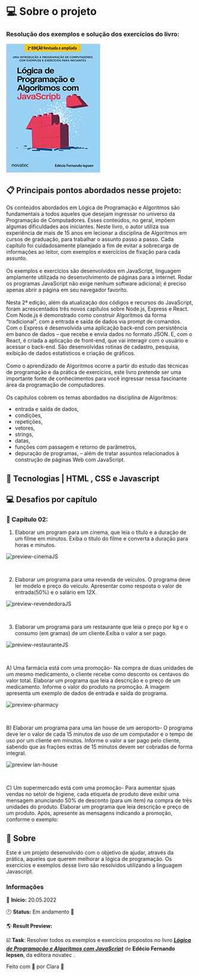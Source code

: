 # 💻 Sobre o projeto
### Resolução dos exemplos e solução dos exercícios do livro:

!['Book cover'](https://github.com/Clara-Pacheco/Logica-de-Programa-o-e-Algoritmos-com-JavaScript/blob/main/book-cover.jpg)

## 📋 Principais pontos abordados nesse projeto:

Os conteúdos abordados em Lógica de Programação e Algoritmos são fundamentais a todos aqueles que desejam ingressar no universo da Programação de Computadores. Esses conteúdos, no geral, impõem algumas dificuldades aos iniciantes. Neste livro, o autor utiliza sua experiência de mais de 15 anos em lecionar a disciplina de Algoritmos em cursos de graduação, para trabalhar o assunto passo a passo. Cada capítulo foi cuidadosamente planejado a fim de evitar a sobrecarga de informações ao leitor, com exemplos e exercícios de fixação para cada assunto.  
<br>
Os exemplos e exercícios são desenvolvidos em JavaScript, linguagem amplamente utilizada no desenvolvimento de páginas para a internet. Rodar os programas JavaScript não exige nenhum software adicional; é preciso apenas abrir a página em seu navegador favorito.  
<br>
Nesta 2ª edição, além da atualização dos códigos e recursos do JavaScript, foram acrescentados três novos capítulos sobre Node.js, Express e React. Com Node.js é demonstrado como construir Algoritmos da forma “tradicional”, com a entrada e saída de dados via prompt de comandos. Com o Express é desenvolvida uma aplicação back-end com persistência em banco de dados – que recebe e envia dados no formato JSON. E, com o React, é criada a aplicação de front-end, que vai interagir com o usuário e acessar o back-end. São desenvolvidas rotinas de cadastro, pesquisa, exibição de dados estatísticos e criação de gráficos.  
<br>
Como o aprendizado de Algoritmos ocorre a partir do estudo das técnicas de programação e da prática de exercícios, este livro pretende ser uma importante fonte de conhecimentos para você ingressar nessa fascinante área da programação de computadores.  
<br>
Os capítulos cobrem os temas abordados na disciplina de Algoritmos:  
- entrada e saída de dados,
- condições,
- repetições,
- vetores,
- strings,
- datas,
- funções com passagem e retorno de parâmetros,
- depuração de programas,
– além de tratar assuntos relacionados à construção de páginas Web com JavaScript.


## 🧪 Tecnologias | HTML , CSS e Javascript  


## 💻 Desafios por capítulo

### 📕 Capítulo 02:

1. Elaborar um program para um cinema, que leia o título e a duração de um filme em minutos. Exiba o título do filme e converta a duração para horas e minutos.  

![preview-cinemaJS](https://github.com/Clara-Pacheco/Logica-de-Programacao-e-Algoritmos-com-JavaScript/blob/main/cinemaJS.png)

<br>

2. Elaborar um programa para uma revenda de veículos. O programa deve ler modelo e preço do veículo. Apresentar como resposta o valor de entrada(50%) e o salário em 12X.  

![preview-revendedoraJS](https://github.com/Clara-Pacheco/Logica-de-Programacao-e-Algoritmos-com-JavaScript/blob/main/revendaVeiculosJS.png)

<br>  

3. Elaborar um programa para um restaurante que leia o preço por kg e o consumo (em gramas) de um cliente.Exiba o valor a ser pago.  

![preview-restauranteJS](https://github.com/Clara-Pacheco/Logica-de-Programacao-e-Algoritmos-com-JavaScript/blob/main/restauranteJS.png)

<br>

A) Uma farmácia está com uma promoção- Na compra de duas unidades de um mesmo medicamento, o cliente recebe como desconto os centavos do valor total. Elaborar um programa que leia a descrição e o preço de um medicamento. Informe o valor do produto na promoção. A imagem apresenta um exemplo de dados de entrada e saída do programa.  

![preview-pharmacy](https://github.com/Clara-Pacheco/Logica-de-Programacao-e-Algoritmos-com-JavaScript/blob/main/assets/farmaciaJS.png)

<br>

B) Elaborar um programa para uma lan house de um aeroporto- O programa deve ler o valor de cada 15 minutos de uso de um computador e o tempo de uso por um cliente em minutos. Informe o valor a ser pago pelo cliente, sabendo que as frações extras de 15 minutos devem ser cobradas de forma integral.

![preview lan-house](https://github.com/Clara-Pacheco/Logica-de-Programacao-e-Algoritmos-com-JavaScript/blob/main/assets/lan-house.png)  

<br>

C)  Um supermercado está com uma promoção- Para aumentar sjuas vendas no setolr de higiene, cada etiqueta de produto deve exibir uma mensagem anunciando 50% de desconto (para um item) na compra de três unidades do produto. Elaborar um programa que leia descrição e preço de um produto. Após, apresente as mensagens indicando a promoção, conforme o exemplo:  
##  📕 Sobre  

<p>Este é um projeto desenvolvido com o objetivo de ajudar, através da prática, aqueles que querem melhorar a lógica de programação. Os exercícios e exemplos desse livro são resolvidos utilizando a linguagem Javascript.

### Informações  

📅 **Início:** 20.05.2022

🕛 **Status:** Em andamento 📆

🌎 **Result Preview: []()**
 
☑️ **Task**: Resolver todos os exemplos e exercícios propostos no livro <a href="https://www.novatec.com.br/livros/logica-programacao-algoritmos-com-javascript-2ed/">***Lógica de Programação e Algoritmos com JavaScript***</a> de **Edécio Fernando lepsen**, da editora novatec .

Feito com 💜 por Clara 🚀
</p>
